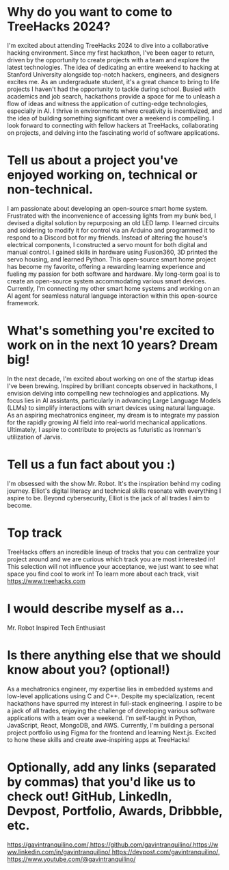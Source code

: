 # Why do you want to come to TreeHacks 2024?

I'm excited about attending TreeHacks 2024 to dive into a collaborative hacking environment. Since my first hackathon, I've been eager to return, driven by the opportunity to create projects with a team and explore the latest technologies. The idea of dedicating an entire weekend to hacking at Stanford University alongside top-notch hackers, engineers, and designers excites me. As an undergraduate student, it's a great chance to bring to life projects I haven't had the opportunity to tackle during school. Busied with academics and job search, hackathons provide a space for me to unleash a flow of ideas and witness the application of cutting-edge technologies, especially in AI. I thrive in environments where creativity is incentivized, and the idea of building something significant over a weekend is compelling. I look forward to connecting with fellow hackers at TreeHacks, collaborating on projects, and delving into the fascinating world of software applications.

# Tell us about a project you've enjoyed working on, technical or non-technical.

I am passionate about developing an open-source smart home system. Frustrated with the inconvenience of accessing lights from my bunk bed, I devised a digital solution by repurposing an old LED lamp. I learned circuits and soldering to modify it for control via an Arduino and programmed it to respond to a Discord bot for my friends. Instead of altering the house's electrical components, I constructed a servo mount for both digital and manual control. I gained skills in hardware using Fusion360, 3D printed the servo housing, and learned Python. This open-source smart home project has become my favorite, offering a rewarding learning experience and fueling my passion for both software and hardware. My long-term goal is to create an open-source system accommodating various smart devices. Currently, I'm connecting my other smart home systems and working on an AI agent for seamless natural language interaction within this open-source framework.

# What's something you're excited to work on in the next 10 years? Dream big!

In the next decade, I'm excited about working on one of the startup ideas I've been brewing. Inspired by brilliant concepts observed in hackathons, I envision delving into compelling new technologies and applications. My focus lies in AI assistants, particularly in advancing Large Language Models (LLMs) to simplify interactions with smart devices using natural language. As an aspiring mechatronics engineer, my dream is to integrate my passion for the rapidly growing AI field into real-world mechanical applications. Ultimately, I aspire to contribute to projects as futuristic as Ironman's utilization of Jarvis.

# Tell us a fun fact about you :)

I'm obsessed with the show Mr. Robot. It's the inspiration behind my coding journey. Elliot's digital literacy and technical skills resonate with everything I aspire to be. Beyond cybersecurity, Elliot is the jack of all trades I aim to become.

# Top track

TreeHacks offers an incredible lineup of tracks that you can centralize your project around and we are curious which track you are most interested in! This selection will not influence your acceptance, we just want to see what space you find cool to work in! To learn more about each track, visit https://www.treehacks.com

# I would describe myself as a…

Mr. Robot Inspired Tech Enthusiast 

# Is there anything else that we should know about you? (optional!)

As a mechatronics engineer, my expertise lies in embedded systems and low-level applications using C and C++. Despite my specialization, recent hackathons have spurred my interest in full-stack engineering. I aspire to be a jack of all trades, enjoying the challenge of developing various software applications with a team over a weekend. I'm self-taught in Python, JavaScript, React, MongoDB, and AWS. Currently, I'm building a personal project portfolio using Figma for the frontend and learning Next.js. Excited to hone these skills and create awe-inspiring apps at TreeHacks!

# Optionally, add any links (separated by commas) that you'd like us to check out! GitHub, LinkedIn, Devpost, Portfolio, Awards, Dribbble, etc.

https://gavintranquilino.com/,https://github.com/gavintranquilino/,https://www.linkedin.com/in/gavintranquilino/,https://devpost.com/gavintranquilino/,https://www.youtube.com/@gavintranquilino/

